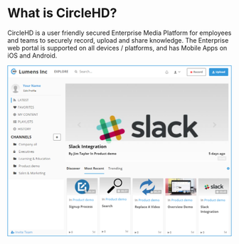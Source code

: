 # What is CircleHD?

CircleHD is a user friendly secured Enterprise Media Platform for employees and teams to securely record, upload and share knowledge. The Enterprise web portal is supported on all devices / platforms, and has Mobile Apps on iOS and Android.

![](../.gitbook/assets/help_gettingstarted_dashboard.png)

